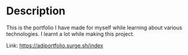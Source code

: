 # Description

This is the portfolio I have made for myself while learning about various technologies. I learnt a lot while making this project.

Link: https://adiportfolio.surge.sh/index
